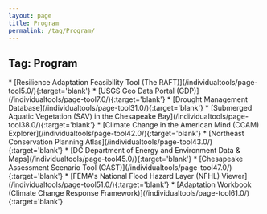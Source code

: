 ```yaml
---
layout: page
title: Program
permalink: /tag/Program/
---
```

<h2>Tag: Program</h2>
* [Resilience Adaptation Feasibility Tool (The RAFT)](/individualtools/page-tool5.0/){:target='blank'}
* [USGS Geo Data Portal (GDP)](/individualtools/page-tool7.0/){:target='blank'}
* [Drought Management Database](/individualtools/page-tool31.0/){:target='blank'}
* [Submerged Aquatic Vegetation (SAV) in the Chesapeake Bay](/individualtools/page-tool38.0/){:target='blank'}
* [Climate Change in the American Mind (CCAM) Explorer](/individualtools/page-tool42.0/){:target='blank'}
* [Northeast Conservation Planning Atlas](/individualtools/page-tool43.0/){:target='blank'}
* [DC Department of Energy and Environment Data & Maps](/individualtools/page-tool45.0/){:target='blank'}
* [Chesapeake Assessment Scenario Tool (CAST)](/individualtools/page-tool47.0/){:target='blank'}
* [FEMA's National Flood Hazard Layer (NFHL) Viewer](/individualtools/page-tool51.0/){:target='blank'}
* [Adaptation Workbook (Climate Change Response Framework)](/individualtools/page-tool61.0/){:target='blank'}
